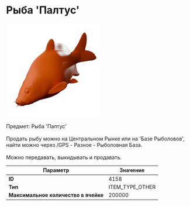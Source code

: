 # Рыба 'Палтус'

![Item Image](../img/4158.webp?raw=true)

Предмет: Рыба 'Палтус'<br><br>Продать рыбу можно на Центральном Рынке или на 'Базе Рыболовов', <br>найти можно через /GPS - Разное - Рыболовная База.<br><br>Можно передавать, выкидывать и продавать.


| Параметр | Значение |
|----------|----------|
| **ID** | 4158 |
| **Тип** | ITEM_TYPE_OTHER |
| **Максимальное количество в ячейке** | 200000 |

